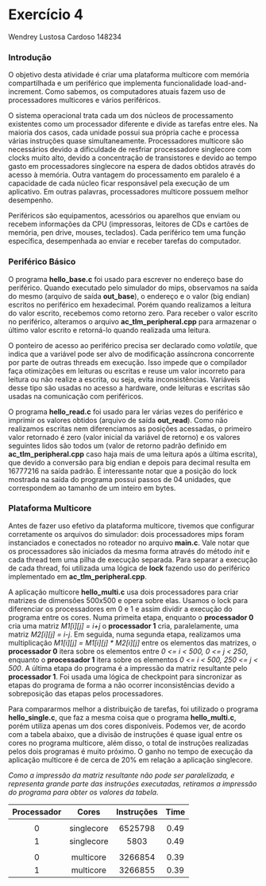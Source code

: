 # Exercício 4

Wendrey Lustosa Cardoso
148234

### Introdução

O objetivo desta atividade é criar uma plataforma multicore com memória compartilhada e um periférico que implementa funcionalidade load-and-increment. Como sabemos, os computadores atuais fazem uso de processadores multicores e vários periféricos. 

O sistema operacional trata cada um dos núcleos de processamento existentes como um processador diferente e divide as tarefas entre eles. Na maioria dos casos, cada unidade possui sua própria cache e processa várias instruções quase simultaneamente. Processadores multicore são necessários devido a dificuldade de resfriar processadore singlecore com clocks muito alto, devido a concentração de transistores e devido ao tempo gasto em processadores singlecore na espera de dados obtidos através do acesso à memória. Outra vantagem do processamento em paralelo é a capacidade de cada núcleo ficar responsável pela execução de um aplicativo. Em outras palavras, processadores multicore possuem melhor desempenho.

Periféricos são equipamentos, acessórios ou aparelhos que enviam ou recebem informações da CPU (impressoras, leitores de CDs e cartões de memória, pen drive, mouses, teclados). Cada periférico tem uma função específica, desempenhada ao enviar e receber tarefas do computador.

### Periférico Básico

O programa **hello_base.c** foi usado para escrever no endereço base do periférico. Quando executado pelo simulador do mips, observamos na saída do mesmo (arquivo de saída **out_base**), o endereço e o valor (big endian) escritos no periférico em hexadecimal. Porém quando realizamos a leitura do valor escrito, recebemos como retorno zero. Para receber o valor escrito no periférico, alteramos o arquivo **ac_tlm_peripheral.cpp** para armazenar o último valor escrito e retorná-lo quando realizada uma leitura.

O ponteiro de acesso ao periférico precisa ser declarado como *volatile*, que indica que a variável pode ser alvo de modificação assíncrona concorrente por parte de outras threads em execução. Isso impede que o compilador faça otimizações em leituras ou escritas e reuse um valor incorreto para leitura ou não realize a escrita, ou seja, evita inconsistências. Variáveis desse tipo são usadas no acesso a hardware, onde leituras e escritas são usadas na comunicação com periféricos.

O programa **hello_read.c** foi usado para ler várias vezes do periférico e imprimir os valores obtidos (arquivo de saída **out_read**). Como não realizamos escritas nem diferenciamos as posições acessadas, o primeiro valor retornado é zero (valor inicial da variável de retorno) e os valores seguintes lidos são todos um (valor de retorno padrão definido em **ac_tlm_peripheral.cpp** caso haja mais de uma leitura após a última escrita), que devido a conversão para big endian e depois para decimal resulta em 16777216 na saída padrão. É interessante notar que a posição do lock mostrada na saída do programa possui passos de 04 unidades, que correspondem ao tamanho de um inteiro em bytes.

### Plataforma Multicore

Antes de fazer uso efetivo da plataforma multicore, tivemos que configurar corretamente os arquivos do simulador: dois processadores mips foram instanciados e conectados no roteador no arquivo **main.c**. Vale notar que os processadores são iniciados da mesma forma através do método _init_ e cada thread tem uma pilha de execução separada. Para separar a execução de cada thread, foi utilizada uma lógica de **lock** fazendo uso do periférico implementado em **ac_tlm_peripheral.cpp**.

A aplicação multicore **hello_multi.c** usa dois processadores para criar matrizes de dimensões 500x500 e opera sobre elas. Usamos o lock para diferenciar os processadores em 0 e 1 e assim dividir a execução do programa entre os cores. Numa primeita etapa, enquanto o **processador 0** cria uma matriz *_M1[i][j] = i+j_* o **processador 1** cria, paralelamente, uma matriz *_M2[i][j] = i-j_*. Em seguida, numa segunda etapa, realizamos uma multiplicação *_M1[i][j] = M1[i][j] * M2[i][j]_* entre os elementos das matrizes, o **processador 0** itera sobre os elementos entre _0 <= i < 500, 0 <= j < 250_, enquanto o **processador 1** itera sobre os elementos _0 <= i < 500, 250 <= j < 500_. A última etapa do programa é a impressão da matriz resultante pelo **processador 1**. Foi usada uma lógica de checkpoint para sincronizar as etapas do programa de forma a não ocorrer inconsistências devido a sobreposição das etapas pelos processadores.

Para compararmos melhor a distribuição de tarefas, foi utilizado o programa **hello_single.c**, que faz a mesma coisa que o programa **hello_multi.c**, porém utiliza apenas um dos cores disponíveis. Podemos ver, de acordo com a tabela abaixo, que a divisão de instruções é quase igual entre os cores no programa multicore, além disso, o total de instruções realizadas pelos dois programas é muito próximo. O ganho no tempo de execução da aplicação multicore é de cerca de 20% em relação a aplicação singlecore.

_Como a impressão da matriz resultante não pode ser paralelizada, e representa grande parte das instruções executadas, retiramos a impressão do programa para obter os valores da tabela_.

| Processador | Cores | Instruções | Time |
|:--:|:--:|:--:|:--:|
|||||
| 0 | singlecore | 6525798 | 0.49 |
| 1 | singlecore | 5803 | 0.49 |
|||||
| 0 | multicore | 3266854 | 0.39 |
| 1 | multicore | 3266855 | 0.39 |
